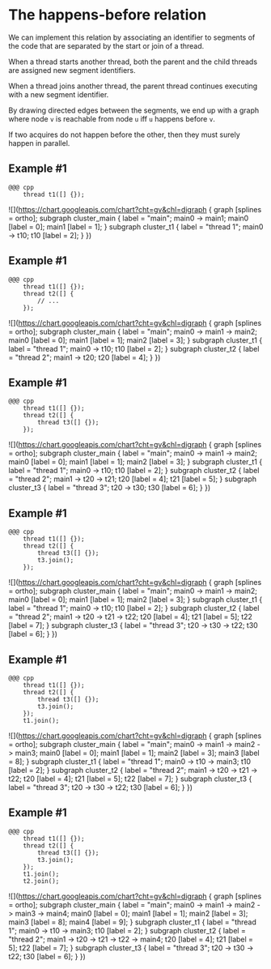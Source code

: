 <!SLIDE>
# The happens-before relation


<!SLIDE>
We can implement this relation by associating an identifier to segments of the
code that are separated by the start or join of a thread.


<!SLIDE>
When a thread starts another thread, both the parent and the child threads are
assigned new segment identifiers.


<!SLIDE>
When a thread joins another thread, the parent thread continues executing with
a new segment identifier.


<!SLIDE>
By drawing directed edges between the segments, we end up with a graph where
node `v` is reachable from node `u` iff `u` happens before `v`.


<!SLIDE>
If two acquires do not happen before the other, then they must surely happen
in parallel.


<!SLIDE graph_example>
## Example \#1

    @@@ cpp
        thread t1([] {});
![](https://chart.googleapis.com/chart?cht=gv&chl=digraph {
    graph [splines = ortho];
    subgraph cluster_main {
        label = "main";
        main0 -> main1;
        main0 [label = 0];
        main1 [label = 1];
    }
    subgraph cluster_t1 {
        label = "thread 1";
        main0 -> t10;
        t10 [label = 2];
    }
})


<!SLIDE graph_example>
## Example \#1

    @@@ cpp
        thread t1([] {});
        thread t2([] {
            // ...
        });
![](https://chart.googleapis.com/chart?cht=gv&chl=digraph {
    graph [splines = ortho];
    subgraph cluster_main {
        label = "main";
        main0 -> main1 -> main2;
        main0 [label = 0];
        main1 [label = 1];
        main2 [label = 3];
    }
    subgraph cluster_t1 {
        label = "thread 1";
        main0 -> t10;
        t10 [label = 2];
    }
    subgraph cluster_t2 {
        label = "thread 2";
        main1 -> t20;
        t20 [label = 4];
    }
})


<!SLIDE graph_example>
## Example \#1

    @@@ cpp
        thread t1([] {});
        thread t2([] {
            thread t3([] {});
        });
![](https://chart.googleapis.com/chart?cht=gv&chl=digraph {
    graph [splines = ortho];
    subgraph cluster_main {
        label = "main";
        main0 -> main1 -> main2;
        main0 [label = 0];
        main1 [label = 1];
        main2 [label = 3];
    }
    subgraph cluster_t1 {
        label = "thread 1";
        main0 -> t10;
        t10 [label = 2];
    }
    subgraph cluster_t2 {
        label = "thread 2";
        main1 -> t20 -> t21;
        t20 [label = 4];
        t21 [label = 5];
    }
    subgraph cluster_t3 {
        label = "thread 3";
        t20 -> t30;
        t30 [label = 6];
    }
})


<!SLIDE graph_example>
## Example \#1

    @@@ cpp
        thread t1([] {});
        thread t2([] {
            thread t3([] {});
            t3.join();
        });
![](https://chart.googleapis.com/chart?cht=gv&chl=digraph {
    graph [splines = ortho];
    subgraph cluster_main {
        label = "main";
        main0 -> main1 -> main2;
        main0 [label = 0];
        main1 [label = 1];
        main2 [label = 3];
    }
    subgraph cluster_t1 {
        label = "thread 1";
        main0 -> t10;
        t10 [label = 2];
    }
    subgraph cluster_t2 {
        label = "thread 2";
        main1 -> t20 -> t21 -> t22;
        t20 [label = 4];
        t21 [label = 5];
        t22 [label = 7];
    }
    subgraph cluster_t3 {
        label = "thread 3";
        t20 -> t30 -> t22;
        t30 [label = 6];
    }
})


<!SLIDE graph_example>
## Example \#1

    @@@ cpp
        thread t1([] {});
        thread t2([] {
            thread t3([] {});
            t3.join();
        });
        t1.join();
![](https://chart.googleapis.com/chart?cht=gv&chl=digraph {
    graph [splines = ortho];
    subgraph cluster_main {
        label = "main";
        main0 -> main1 -> main2 -> main3;
        main0 [label = 0];
        main1 [label = 1];
        main2 [label = 3];
        main3 [label = 8];
    }
    subgraph cluster_t1 {
        label = "thread 1";
        main0 -> t10 -> main3;
        t10 [label = 2];
    }
    subgraph cluster_t2 {
        label = "thread 2";
        main1 -> t20 -> t21 -> t22;
        t20 [label = 4];
        t21 [label = 5];
        t22 [label = 7];
    }
    subgraph cluster_t3 {
        label = "thread 3";
        t20 -> t30 -> t22;
        t30 [label = 6];
    }
})


<!SLIDE graph_example>
## Example \#1

    @@@ cpp
        thread t1([] {});
        thread t2([] {
            thread t3([] {});
            t3.join();
        });
        t1.join();
        t2.join();
![](https://chart.googleapis.com/chart?cht=gv&chl=digraph {
    graph [splines = ortho];
    subgraph cluster_main {
        label = "main";
        main0 -> main1 -> main2 -> main3 -> main4;
        main0 [label = 0];
        main1 [label = 1];
        main2 [label = 3];
        main3 [label = 8];
        main4 [label = 9];
    }
    subgraph cluster_t1 {
        label = "thread 1";
        main0 -> t10 -> main3;
        t10 [label = 2];
    }
    subgraph cluster_t2 {
        label = "thread 2";
        main1 -> t20 -> t21 -> t22 -> main4;
        t20 [label = 4];
        t21 [label = 5];
        t22 [label = 7];
    }
    subgraph cluster_t3 {
        label = "thread 3";
        t20 -> t30 -> t22;
        t30 [label = 6];
    }
})
